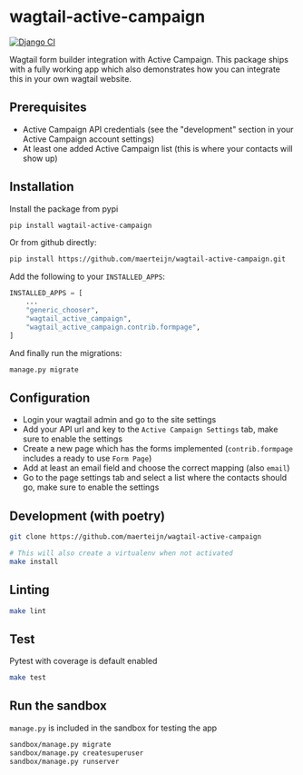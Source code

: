 # wagtail-active-campaign
[![Django CI](https://github.com/maerteijn/wagtail-active-campaign/actions/workflows/ci.yml/badge.svg)](https://github.com/maerteijn/wagtail-active-campaign/actions/workflows/ci.yml)

Wagtail form builder integration with Active Campaign. This package ships with a fully working app which also demonstrates
how you can integrate this in your own wagtail website.

## Prerequisites
- Active Campaign API credentials (see the "development" section in your Active Campaign account settings)
- At least one added Active Campaign list (this is where your contacts will show up)


## Installation
Install the package from pypi
```bash
pip install wagtail-active-campaign
```

Or from github directly:
```bash
pip install https://github.com/maerteijn/wagtail-active-campaign.git
```

Add the following to your `INSTALLED_APPS`:
```python
INSTALLED_APPS = [
    ...
    "generic_chooser",
    "wagtail_active_campaign",
    "wagtail_active_campaign.contrib.formpage",
]
```

And finally run the migrations:
```bash
manage.py migrate
```

## Configuration
- Login your wagtail admin and go to the site settings
- Add your API url and key to the `Active Campaign Settings` tab, make sure to enable the settings
- Create a new page which has the forms implemented  (`contrib.formpage` includes a ready to use `Form Page`)
- Add at least an email field and choose the correct mapping (also `email`)
- Go to the page settings tab and select a list where the contacts should go, make sure to enable the settings


## Development (with poetry)
```bash
git clone https://github.com/maerteijn/wagtail-active-campaign

# This will also create a virtualenv when not activated
make install
```

## Linting
```bash
make lint
```

## Test
Pytest with coverage is default enabled
```bash
make test
```

## Run the sandbox
`manage.py` is included in the sandbox for testing the app
```bash
sandbox/manage.py migrate
sandbox/manage.py createsuperuser
sandbox/manage.py runserver
```

